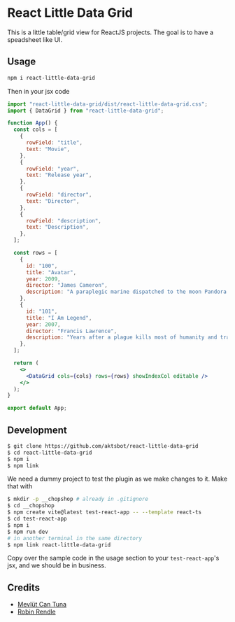 # React Little Data Grid

This is a little table/grid view for ReactJS projects. The goal is to have a speadsheet like UI.

## Usage

```sh
npm i react-little-data-grid
```

Then in your jsx code

```jsx
import "react-little-data-grid/dist/react-little-data-grid.css";
import { DataGrid } from "react-little-data-grid";

function App() {
  const cols = [
    {
      rowField: "title",
      text: "Movie",
    },
    {
      rowField: "year",
      text: "Release year",
    },
    {
      rowField: "director",
      text: "Director",
    },
    {
      rowField: "description",
      text: "Description",
    },
  ];

  const rows = [
    {
      id: "100",
      title: "Avatar",
      year: 2009,
      director: "James Cameron",
      description: "A paraplegic marine dispatched to the moon Pandora on a unique mission becomes torn between following his orders and protecting the world he feels is his home.",
    },
    {
      id: "101",
      title: "I Am Legend",
      year: 2007,
      director: "Francis Lawrence",
      description: "Years after a plague kills most of humanity and transforms the rest into monsters, the sole survivor in New York City struggles valiantly to find a cure.",
    },
  ];

  return (
    <>
      <DataGrid cols={cols} rows={rows} showIndexCol editable />
    </>
  );
}

export default App;
```

## Development

```sh
$ git clone https://github.com/aktsbot/react-little-data-grid
$ cd react-little-data-grid
$ npm i
$ npm link
```


We need a dummy project to test the plugin as we make changes to it. Make that with

```sh
$ mkdir -p __chopshop # already in .gitignore
$ cd __chopshop
$ npm create vite@latest test-react-app -- --template react-ts  
$ cd test-react-app
$ npm i
$ npm run dev
# in another terminal in the same directory
$ npm link react-little-data-grid
```

Copy over the sample code in the usage section to your `test-react-app`'s jsx, and we should be in business.


## Credits

- [Mevlüt Can Tuna](https://medium.com/@mevlutcantuna/building-a-modern-react-component-library-a-guide-with-vite-typescript-and-tailwind-css-862558516b8d)
- [Robin Rendle](https://css-tricks.com/idea-simple-responsive-spreadsheet/)

